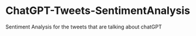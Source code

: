 # ChatGPT-Tweets-SentimentAnalysis
Sentiment Analysis for the tweets that are talking about chatGPT
